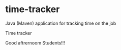 # time-tracker
Java (Maven) application for tracking time on the job

Time tracker

Good aftrernoom Students!!!
